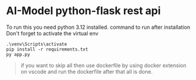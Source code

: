 # AI-Model python-flask rest api 
To run this you need python 3.12 installed.
command to run after installation
Don't forget to activate the virtual env
```
.\venv\Scripts\activate
pip install -r requirements.txt
py app.py
```

>if you want to skip all then use dockerfile by using docker extension on vscode and run the dockerfile after that all is done.
